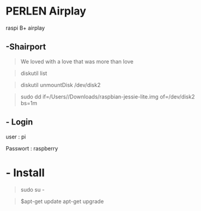 # PERLEN Airplay

raspi B+ airplay

## -Shairport

> We loved with a love that was more than love

> diskutil list

> diskutil unmountDisk /dev/disk2

> sudo dd if=/Users/<user>/Downloads/raspbian-jessie-lite.img of=/dev/disk2 bs=1m

## - Login

user : pi

Passwort :   raspberry

# - Install

> sudo su -

> $apt-get update apt-get upgrade